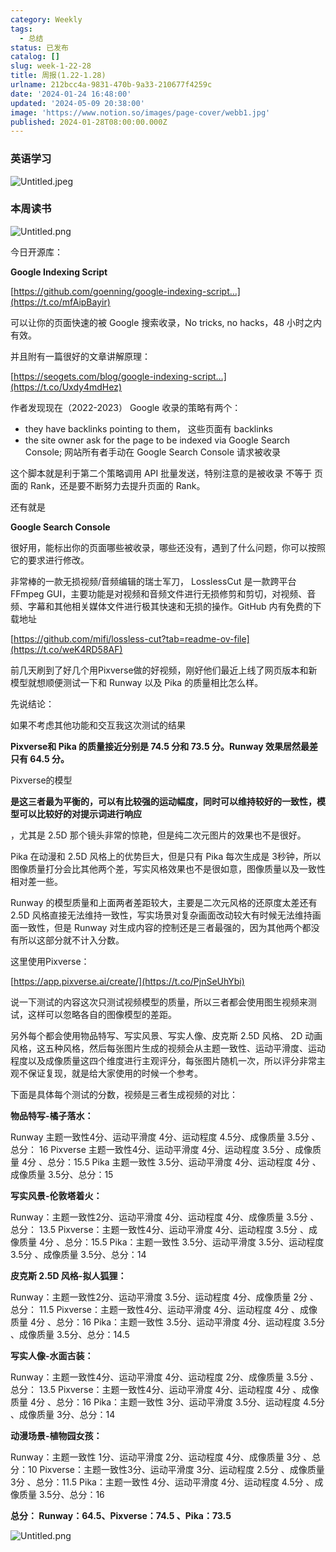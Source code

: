 ```yaml
---
category: Weekly
tags:
  - 总结
status: 已发布
catalog: []
slug: week-1-22-28
title: 周报(1.22-1.28)
urlname: 212bcc4a-9831-470b-9a33-210677f4259c
date: '2024-01-24 16:48:00'
updated: '2024-05-09 20:38:00'
image: 'https://www.notion.so/images/page-cover/webb1.jpg'
published: 2024-01-28T08:00:00.000Z
---
```


### 英语学习


![Untitled.jpeg](https://prod-files-secure.s3.us-west-2.amazonaws.com/5d24fe63-e567-4804-86f9-9fdc62e13082/13f89310-e18e-4344-b5f8-95c58ff07f1e/Untitled.jpeg?X-Amz-Algorithm=AWS4-HMAC-SHA256&X-Amz-Content-Sha256=UNSIGNED-PAYLOAD&X-Amz-Credential=ASIAZI2LB4665PQWGVBV%2F20250409%2Fus-west-2%2Fs3%2Faws4_request&X-Amz-Date=20250409T213302Z&X-Amz-Expires=3600&X-Amz-Security-Token=IQoJb3JpZ2luX2VjEB0aCXVzLXdlc3QtMiJHMEUCIATRNJgxFHT%2FgAegLoZdlBv7sHaUxFUqUjI3Gq6dGU5CAiEA67WkoEPcLPxWCmDHZV9wr9Sdl3GQVMtlcyex7Klk9eQqiAQIlv%2F%2F%2F%2F%2F%2F%2F%2F%2F%2FARAAGgw2Mzc0MjMxODM4MDUiDHeXj7szByNBp%2FC8JircA6HE8JrxkJiKZs2INRyXVGg5lCyBuXAODOy%2B6DyYapSYEdXtGVIkhqjWTwhvGvKgW8URTt9Mg3kWJCVM9xcfRPspIE8uIlVOSCEbQFXhbN%2BlSRDNZHcfIz3WFlxcouGOrynJ%2B6rVY5RKmsIABa%2FpFV5VnOQc%2B%2FInMpjVeryMn3hVNCfbvXFeziDe8fOIe5xVRFoErayynnKa4OBbtDWoQ%2B4FskXm7WQ0AqrRAeFTS9DQEYP3x8SSSPn3bDK6MPpXRFaHBAHLz2H1ZowxAWC4kAqX4ZqKDI9EPGsFXq6nsq0fq20qzYlz3jCipTqVu1I%2B3W37cyDIsacdN47aaiSduEVL6GTpavwpjuPAgvVZdPVvPj9U3I4n7Q%2Ff%2BUNCJqgQkgntgRVVHRg7s26AjqvSPF4G%2FPh3usZ%2Ftix7CUf4VnfsLFaVvH0ZEWux781KvfmLVGz92L5lJ0pOnBM8HdKXf4jp8pGIRqitAD3P8q4rZSjtuPln%2Fv%2FB9d3xPB%2BqY88XmWk6cUC%2BMZCdA%2FASPPnj1uxGeJq79lGimWUiLniQVf54vjukye%2Fpfs1%2BysgM1KwHmuwFYUfRWTzjs%2FSrQXkL8ouWjhazI8itIAVEE08WndAQG4c1ib%2FBFgYnG5lmMIvH278GOqUBT9Wx9wZvo0srVRt4G7irIOXev3C%2BeuhKKX9K5Eo0mPGHim%2FzuQRQ3NP1O5yW5HNkAMZU%2BbgAFA71b8yALX6snJ5Y0I392ICgrLybDw0ZhHCtyb11smEfJLgQ5Kp6L5o0MKc5K6uN1cAluqTiwpEGYxJSH5J89pue5lz0cVEWVY%2BD7f5Q20Tqx9CoILDagShoaN2tc35mcLmQuyNmO%2BNZflxEudI6&X-Amz-Signature=54cbf9b03bc2a4050baf2fd6b60c0893f39efdcadb333a9f695b3328a04c5e51&X-Amz-SignedHeaders=host&x-id=GetObject)


### 本周读书


![Untitled.png](https://prod-files-secure.s3.us-west-2.amazonaws.com/5d24fe63-e567-4804-86f9-9fdc62e13082/4230a01f-03e6-45a7-9f78-5892b7e77e85/Untitled.png?X-Amz-Algorithm=AWS4-HMAC-SHA256&X-Amz-Content-Sha256=UNSIGNED-PAYLOAD&X-Amz-Credential=ASIAZI2LB4665PQWGVBV%2F20250409%2Fus-west-2%2Fs3%2Faws4_request&X-Amz-Date=20250409T213302Z&X-Amz-Expires=3600&X-Amz-Security-Token=IQoJb3JpZ2luX2VjEB0aCXVzLXdlc3QtMiJHMEUCIATRNJgxFHT%2FgAegLoZdlBv7sHaUxFUqUjI3Gq6dGU5CAiEA67WkoEPcLPxWCmDHZV9wr9Sdl3GQVMtlcyex7Klk9eQqiAQIlv%2F%2F%2F%2F%2F%2F%2F%2F%2F%2FARAAGgw2Mzc0MjMxODM4MDUiDHeXj7szByNBp%2FC8JircA6HE8JrxkJiKZs2INRyXVGg5lCyBuXAODOy%2B6DyYapSYEdXtGVIkhqjWTwhvGvKgW8URTt9Mg3kWJCVM9xcfRPspIE8uIlVOSCEbQFXhbN%2BlSRDNZHcfIz3WFlxcouGOrynJ%2B6rVY5RKmsIABa%2FpFV5VnOQc%2B%2FInMpjVeryMn3hVNCfbvXFeziDe8fOIe5xVRFoErayynnKa4OBbtDWoQ%2B4FskXm7WQ0AqrRAeFTS9DQEYP3x8SSSPn3bDK6MPpXRFaHBAHLz2H1ZowxAWC4kAqX4ZqKDI9EPGsFXq6nsq0fq20qzYlz3jCipTqVu1I%2B3W37cyDIsacdN47aaiSduEVL6GTpavwpjuPAgvVZdPVvPj9U3I4n7Q%2Ff%2BUNCJqgQkgntgRVVHRg7s26AjqvSPF4G%2FPh3usZ%2Ftix7CUf4VnfsLFaVvH0ZEWux781KvfmLVGz92L5lJ0pOnBM8HdKXf4jp8pGIRqitAD3P8q4rZSjtuPln%2Fv%2FB9d3xPB%2BqY88XmWk6cUC%2BMZCdA%2FASPPnj1uxGeJq79lGimWUiLniQVf54vjukye%2Fpfs1%2BysgM1KwHmuwFYUfRWTzjs%2FSrQXkL8ouWjhazI8itIAVEE08WndAQG4c1ib%2FBFgYnG5lmMIvH278GOqUBT9Wx9wZvo0srVRt4G7irIOXev3C%2BeuhKKX9K5Eo0mPGHim%2FzuQRQ3NP1O5yW5HNkAMZU%2BbgAFA71b8yALX6snJ5Y0I392ICgrLybDw0ZhHCtyb11smEfJLgQ5Kp6L5o0MKc5K6uN1cAluqTiwpEGYxJSH5J89pue5lz0cVEWVY%2BD7f5Q20Tqx9CoILDagShoaN2tc35mcLmQuyNmO%2BNZflxEudI6&X-Amz-Signature=f8d826e3a68ca17cfdbe4fdc2ac0511ef7912c4beb5c1249747af0c441fc9053&X-Amz-SignedHeaders=host&x-id=GetObject)


今日开源库：


**Google Indexing Script**


[https://github.com/goenning/google-indexing-script…](https://t.co/mfAipBayir)


可以让你的页面快速的被 Google 搜索收录，No tricks, no hacks，48 小时之内有效。

并且附有一篇很好的文章讲解原理：


[https://seogets.com/blog/google-indexing-script…](https://t.co/Uxdy4mdHez)


作者发现现在（2022-2023） Google 收录的策略有两个：

- they have backlinks pointing to them， 这些页面有 backlinks
- the site owner ask for the page to be indexed via Google Search Console; 网站所有者手动在 Google Search Console 请求被收录

这个脚本就是利于第二个策略调用 API 批量发送，特别注意的是被收录 不等于 页面的 Rank，还是要不断努力去提升页面的 Rank。

还有就是


**Google Search Console**


很好用，能标出你的页面哪些被收录，哪些还没有，遇到了什么问题，你可以按照它的要求进行修改。


非常棒的一款无损视频/音频编辑的瑞士军刀， LosslessCut 是一款跨平台 FFmpeg GUI，主要功能是对视频和音频文件进行无损修剪和剪切，对视频、音频、字幕和其他相关媒体文件进行极其快速和无损的操作。GitHub 内有免费的下载地址


[https://github.com/mifi/lossless-cut?tab=readme-ov-file](https://t.co/weK4RD58AF)


前几天刷到了好几个用Pixverse做的好视频，刚好他们最近上线了网页版本和新模型就想顺便测试一下和 Runway 以及 Pika 的质量相比怎么样。

先说结论：

如果不考虑其他功能和交互我这次测试的结果


**Pixverse和 Pika 的质量接近分别是 74.5 分和 73.5 分。Runway 效果居然最差只有 64.5 分。**


Pixverse的模型


**是这三者最为平衡的，可以有比较强的运动幅度，同时可以维持较好的一致性，模型可以比较好的对提示词进行响应**


，尤其是 2.5D 那个镜头非常的惊艳，但是纯二次元图片的效果也不是很好。

Pika 在动漫和 2.5D 风格上的优势巨大，但是只有 Pika 每次生成是 3秒钟，所以图像质量打分会比其他两个差，写实风格效果也不是很如意，图像质量以及一致性相对差一些。

Runway 的模型质量和上面两者差距较大，主要是二次元风格的还原度太差还有 2.5D 风格直接无法维持一致性，写实场景对复杂画面改动较大有时候无法维持画面一致性，但是 Runway 对生成内容的控制还是三者最强的，因为其他两个都没有所以这部分就不计入分数。

这里使用Pixverse：


[https://app.pixverse.ai/create/](https://t.co/PjnSeUhYbi)


说一下测试的内容这次只测试视频模型的质量，所以三者都会使用图生视频来测试，这样可以忽略各自的图像模型的差距。

另外每个都会使用物品特写、写实风景、写实人像、皮克斯 2.5D 风格、 2D 动画风格，这五种风格，然后每张图片生成的视频会从主题一致性、运动平滑度、运动程度以及成像质量这四个维度进行主观评分，每张图片随机一次，所以评分非常主观不保证复现，就是给大家使用的时候一个参考。

下面是具体每个测试的分数，视频是三者生成视频的对比：


**物品特写-橘子落水：**


Runway   主题一致性4分、运动平滑度 4分、运动程度 4.5分、成像质量 3.5分 、总分： 16
Pixverse 主题一致性4分、运动平滑度 4分、运动程度 3.5分 、成像质量 4分 、总分：15.5
Pika 主题一致性 3.5分、运动平滑度 4分、运动程度 4分 、成像质量 3.5分、总分：15


**写实风景-伦敦塔着火：**


Runway：主题一致性2分、运动平滑度 4分、运动程度 4分、成像质量 3.5分 、总分： 13.5
Pixverse：主题一致性4分、运动平滑度 4分、运动程度 3.5分 、成像质量 4分 、总分：15.5
Pika：主题一致性 3.5分、运动平滑度 3.5分、运动程度 3.5分 、成像质量 3.5分、总分：14


**皮克斯 2.5D 风格-拟人狐狸：**


Runway：主题一致性2分、运动平滑度 3.5分、运动程度 4分、成像质量 2分 、总分： 11.5
Pixverse：主题一致性4分、运动平滑度 4分、运动程度 4分 、成像质量 4分 、总分：16
Pika：主题一致性 3.5分、运动平滑度 4分、运动程度 3.5分 、成像质量 3.5分、总分：14.5


**写实人像-水面古装：**


Runway：主题一致性4分、运动平滑度 4分、运动程度 2分、成像质量 3.5分 、总分： 13.5
Pixverse：主题一致性4分、运动平滑度 4分、运动程度 4分 、成像质量 4分 、总分：16
Pika：主题一致性 3分、运动平滑度 3.5分、运动程度 4.5分 、成像质量 3分、总分：14


**动漫场景-植物园女孩：**


Runway：主题一致性 1分、运动平滑度 2分、运动程度 4分、成像质量 3分 、总分：10
Pixverse：主题一致性3分、运动平滑度 3分、运动程度 2.5分 、成像质量 3分 、总分：11.5
Pika：主题一致性 4分、运动平滑度 4分、运动程度 4.5分 、成像质量 3.5分、总分：16


**总分： Runway：64.5、Pixverse：74.5 、Pika：73.5**


![Untitled.png](https://prod-files-secure.s3.us-west-2.amazonaws.com/5d24fe63-e567-4804-86f9-9fdc62e13082/8e04e5ad-2b05-4144-8058-53bf010acfd3/Untitled.png?X-Amz-Algorithm=AWS4-HMAC-SHA256&X-Amz-Content-Sha256=UNSIGNED-PAYLOAD&X-Amz-Credential=ASIAZI2LB4665PQWGVBV%2F20250409%2Fus-west-2%2Fs3%2Faws4_request&X-Amz-Date=20250409T213302Z&X-Amz-Expires=3600&X-Amz-Security-Token=IQoJb3JpZ2luX2VjEB0aCXVzLXdlc3QtMiJHMEUCIATRNJgxFHT%2FgAegLoZdlBv7sHaUxFUqUjI3Gq6dGU5CAiEA67WkoEPcLPxWCmDHZV9wr9Sdl3GQVMtlcyex7Klk9eQqiAQIlv%2F%2F%2F%2F%2F%2F%2F%2F%2F%2FARAAGgw2Mzc0MjMxODM4MDUiDHeXj7szByNBp%2FC8JircA6HE8JrxkJiKZs2INRyXVGg5lCyBuXAODOy%2B6DyYapSYEdXtGVIkhqjWTwhvGvKgW8URTt9Mg3kWJCVM9xcfRPspIE8uIlVOSCEbQFXhbN%2BlSRDNZHcfIz3WFlxcouGOrynJ%2B6rVY5RKmsIABa%2FpFV5VnOQc%2B%2FInMpjVeryMn3hVNCfbvXFeziDe8fOIe5xVRFoErayynnKa4OBbtDWoQ%2B4FskXm7WQ0AqrRAeFTS9DQEYP3x8SSSPn3bDK6MPpXRFaHBAHLz2H1ZowxAWC4kAqX4ZqKDI9EPGsFXq6nsq0fq20qzYlz3jCipTqVu1I%2B3W37cyDIsacdN47aaiSduEVL6GTpavwpjuPAgvVZdPVvPj9U3I4n7Q%2Ff%2BUNCJqgQkgntgRVVHRg7s26AjqvSPF4G%2FPh3usZ%2Ftix7CUf4VnfsLFaVvH0ZEWux781KvfmLVGz92L5lJ0pOnBM8HdKXf4jp8pGIRqitAD3P8q4rZSjtuPln%2Fv%2FB9d3xPB%2BqY88XmWk6cUC%2BMZCdA%2FASPPnj1uxGeJq79lGimWUiLniQVf54vjukye%2Fpfs1%2BysgM1KwHmuwFYUfRWTzjs%2FSrQXkL8ouWjhazI8itIAVEE08WndAQG4c1ib%2FBFgYnG5lmMIvH278GOqUBT9Wx9wZvo0srVRt4G7irIOXev3C%2BeuhKKX9K5Eo0mPGHim%2FzuQRQ3NP1O5yW5HNkAMZU%2BbgAFA71b8yALX6snJ5Y0I392ICgrLybDw0ZhHCtyb11smEfJLgQ5Kp6L5o0MKc5K6uN1cAluqTiwpEGYxJSH5J89pue5lz0cVEWVY%2BD7f5Q20Tqx9CoILDagShoaN2tc35mcLmQuyNmO%2BNZflxEudI6&X-Amz-Signature=f1e5a606cbe783c992041069e8f95db4b63e8fb7d5e9892385714699ccf9442c&X-Amz-SignedHeaders=host&x-id=GetObject)

